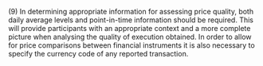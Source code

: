 (9) In determining appropriate information for assessing price quality, both daily average levels and point-in-time information should be required. This will provide participants with an appropriate context and a more complete picture when analysing the quality of execution obtained. In order to allow for price comparisons between financial instruments it is also necessary to specify the currency code of any reported transaction.